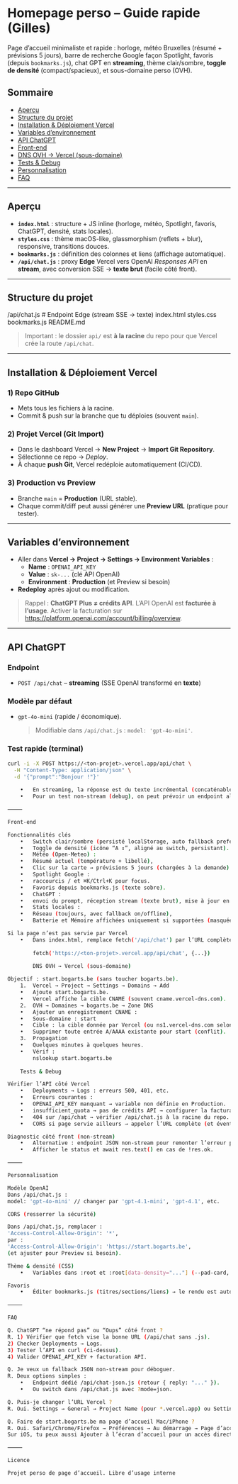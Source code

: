 # Homepage perso – Guide rapide (Gilles)

Page d’accueil minimaliste et rapide : horloge, météo Bruxelles (résumé + prévisions 5 jours), barre de recherche Google façon Spotlight, favoris (depuis `bookmarks.js`), chat GPT en **streaming**, thème clair/sombre, **toggle de densité** (compact/spacieux), et sous-domaine perso (OVH).

## Sommaire
- [Aperçu](#aperçu)
- [Structure du projet](#structure-du-projet)
- [Installation & Déploiement Vercel](#installation--déploiement-vercel)
- [Variables d’environnement](#variables-denvironnement)
- [API ChatGPT](#api-chatgpt)
- [Front-end](#front-end)
- [DNS OVH → Vercel (sous-domaine)](#dns-ovh--vercel-sous-domaine)
- [Tests & Debug](#tests--debug)
- [Personnalisation](#personnalisation)
- [FAQ](#faq)

---

## Aperçu
- **`index.html`** : structure + JS inline (horloge, météo, Spotlight, favoris, ChatGPT, densité, stats locales).
- **`styles.css`** : thème macOS-like, glassmorphism (reflets + blur), responsive, transitions douces.
- **`bookmarks.js`** : définition des colonnes et liens (affichage automatique).
- **`/api/chat.js`** : proxy **Edge** Vercel vers OpenAI *Responses API* en **stream**, avec conversion SSE → **texte brut** (facile côté front).

---

## Structure du projet
/api/chat.js           # Endpoint Edge (stream SSE -> texte)
index.html
styles.css
bookmarks.js
README.md

> Important : le dossier `api/` est **à la racine** du repo pour que Vercel crée la route `/api/chat`.

---

## Installation & Déploiement Vercel

### 1) Repo GitHub
- Mets tous les fichiers à la racine.
- Commit & push sur la branche que tu déploies (souvent `main`).

### 2) Projet Vercel (Git Import)
- Dans le dashboard Vercel → **New Project** → **Import Git Repository**.
- Sélectionne ce repo → *Deploy*.
- À chaque **push Git**, Vercel redéploie automatiquement (CI/CD).

### 3) Production vs Preview
- Branche `main` = **Production** (URL stable).
- Chaque commit/diff peut aussi générer une **Preview URL** (pratique pour tester).

---

## Variables d’environnement
- Aller dans **Vercel → Project → Settings → Environment Variables** :
  - **Name** : `OPENAI_API_KEY`
  - **Value** : `sk-...` (clé API OpenAI)
  - **Environment** : **Production** (et Preview si besoin)
- **Redeploy** après ajout ou modification.

> Rappel : **ChatGPT Plus ≠ crédits API**. L’API OpenAI est **facturée à l’usage**. Activer la facturation sur <https://platform.openai.com/account/billing/overview>.

---

## API ChatGPT

### Endpoint
- `POST /api/chat` – **streaming** (SSE OpenAI transformé en **texte**)

### Modèle par défaut
- `gpt-4o-mini` (rapide / économique).  
  > Modifiable dans `/api/chat.js` : `model: 'gpt-4o-mini'`.

### Test rapide (terminal)
```bash
curl -i -X POST https://<ton-projet>.vercel.app/api/chat \
  -H "Content-Type: application/json" \
  -d '{"prompt":"Bonjour !"}'
  
  	•	En streaming, la réponse est du texte incrémental (concaténable côté front).
	•	Pour un test non-stream (debug), on peut prévoir un endpoint alternatif (voir FAQ).

⸻

Front-end

Fonctionnalités clés
	•	Switch clair/sombre (persisté localStorage, auto fallback prefers-color-scheme).
	•	Toggle de densité (icône “A ↕︎”, aligné au switch, persistant).
	•	Météo (Open-Meteo) :
	•	Résumé actuel (température + libellé),
	•	Clic sur la carte → prévisions 5 jours (chargées à la demande).
	•	Spotlight Google :
	•	raccourcis / et ⌘K/Ctrl+K pour focus.
	•	Favoris depuis bookmarks.js (texte sobre).
	•	ChatGPT :
	•	envoi du prompt, réception stream (texte brut), mise à jour en direct.
	•	Stats locales :
	•	Réseau (toujours, avec fallback on/offline),
	•	Batterie et Mémoire affichées uniquement si supportées (masquées sinon).

Si la page n’est pas servie par Vercel
	•	Dans index.html, remplace fetch('/api/chat') par l’URL complète :
		
		fetch('https://<ton-projet>.vercel.app/api/chat', {...})
		
		DNS OVH → Vercel (sous-domaine)

Objectif : start.bogarts.be (sans toucher bogarts.be).
	1.	Vercel → Project → Settings → Domains → Add
	•	Ajoute start.bogarts.be.
	•	Vercel affiche la cible CNAME (souvent cname.vercel-dns.com).
	2.	OVH → Domaines → bogarts.be → Zone DNS
	•	Ajouter un enregistrement CNAME :
	•	Sous-domaine : start
	•	Cible : la cible donnée par Vercel (ou ns1.vercel-dns.com selon config).
	•	Supprimer toute entrée A/AAAA existante pour start (conflit).
	3.	Propagation
	•	Quelques minutes à quelques heures.
	•	Vérif :
		nslookup start.bogarts.be
		
	Tests & Debug

Vérifier l’API côté Vercel
	•	Deployments → Logs : erreurs 500, 401, etc.
	•	Erreurs courantes :
	•	OPENAI_API_KEY manquant → variable non définie en Production.
	•	insufficient_quota → pas de crédits API → configurer la facturation.
	•	404 sur /api/chat → vérifier /api/chat.js à la racine du repo.
	•	CORS si page servie ailleurs → appeler l’URL complète (et éventuellement restreindre Access-Control-Allow-Origin dans /api/chat.js).

Diagnostic côté front (non-stream)
	•	Alternative : endpoint JSON non-stream pour remonter l’erreur proprement (voir FAQ).
	•	Afficher le status et await res.text() en cas de !res.ok.

⸻

Personnalisation

Modèle OpenAI
Dans /api/chat.js :
model: 'gpt-4o-mini' // changer par 'gpt-4.1-mini', 'gpt-4.1', etc.

CORS (resserrer la sécurité)

Dans /api/chat.js, remplacer :
'Access-Control-Allow-Origin': '*',
par :
'Access-Control-Allow-Origin': 'https://start.bogarts.be',
(et ajuster pour Preview si besoin).

Thème & densité (CSS)
	•	Variables dans :root et :root[data-density="..."] (--pad-card, --spot-h, --radius, etc.).

Favoris
	•	Éditer bookmarks.js (titres/sections/liens) → le rendu est auto.

⸻

FAQ

Q. ChatGPT “ne répond pas” ou “Oups” côté front ?
R. 1) Vérifier que fetch vise la bonne URL (/api/chat sans .js).
2) Checker Deployments → Logs.
3) Tester l’API en curl (ci-dessus).
4) Valider OPENAI_API_KEY + facturation API.

Q. Je veux un fallback JSON non-stream pour déboguer.
R. Deux options simples :
	•	Endpoint dédié /api/chat-json.js (retour { reply: "..." }).
	•	Ou switch dans /api/chat.js avec ?mode=json.

Q. Puis-je changer l’URL Vercel ?
R. Oui. Settings → General → Project Name (pour *.vercel.app) ou Settings → Domains pour ajouter un domaine/sous-domaine perso.

Q. Faire de start.bogarts.be ma page d’accueil Mac/iPhone ?
R. Oui. Safari/Chrome/Firefox → Préférences → Au démarrage → Page d’accueil = l’URL.
Sur iOS, tu peux aussi Ajouter à l’écran d’accueil pour un accès direct.

⸻

Licence

Projet perso de page d’accueil. Libre d’usage interne 